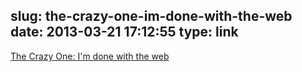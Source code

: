 slug: the-crazy-one-im-done-with-the-web
date: 2013-03-21 17:12:55
type: link
---

[The Crazy One: I'm done with the web](http://randyluecke.tumblr.com/post/45915323813/im-done-with-the-web)
